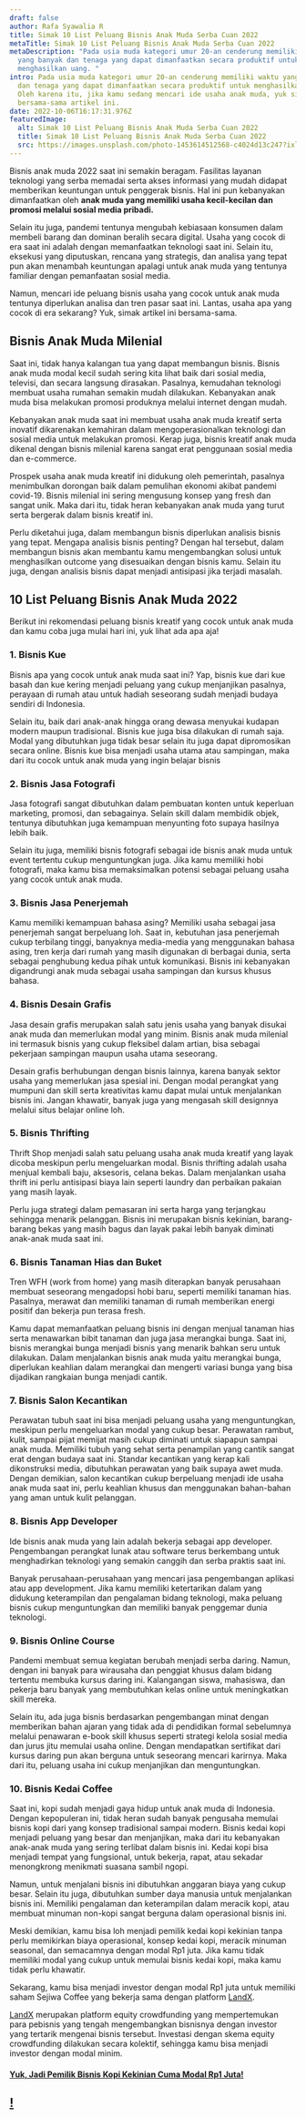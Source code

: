 ```yaml
---
draft: false
author: Rafa Syawalia R
title: Simak 10 List Peluang Bisnis Anak Muda Serba Cuan 2022
metaTitle: Simak 10 List Peluang Bisnis Anak Muda Serba Cuan 2022
metaDescription: "Pada usia muda kategori umur 20-an cenderung memiliki waktu
  yang banyak dan tenaga yang dapat dimanfaatkan secara produktif untuk
  menghasilkan uang. "
intro: Pada usia muda kategori umur 20-an cenderung memiliki waktu yang banyak
  dan tenaga yang dapat dimanfaatkan secara produktif untuk menghasilkan uang.
  Oleh karena itu, jika kamu sedang mencari ide usaha anak muda, yuk simak
  bersama-sama artikel ini.
date: 2022-10-06T16:17:31.976Z
featuredImage:
  alt: Simak 10 List Peluang Bisnis Anak Muda Serba Cuan 2022
  title: Simak 10 List Peluang Bisnis Anak Muda Serba Cuan 2022
  src: https://images.unsplash.com/photo-1453614512568-c4024d13c247?ixlib=rb-1.2.1&ixid=MnwxMjA3fDB8MHxwaG90by1wYWdlfHx8fGVufDB8fHx8&auto=format&fit=crop&w=1332&q=80
---
```

Bisnis anak muda 2022 saat ini semakin beragam. Fasilitas layanan teknologi yang serba memadai serta akses informasi yang mudah didapat memberikan keuntungan untuk penggerak bisnis. Hal ini pun kebanyakan dimanfaatkan oleh **anak muda yang memiliki usaha kecil-kecilan dan promosi melalui sosial media pribadi.**

Selain itu juga, pandemi tentunya mengubah kebiasaan konsumen dalam membeli barang dan dominan beralih secara digital. Usaha yang cocok di era saat ini adalah dengan memanfaatkan teknologi saat ini. Selain itu, eksekusi yang diputuskan, rencana yang strategis, dan analisa yang tepat pun akan menambah keuntungan apalagi untuk anak muda yang tentunya familiar dengan pemanfaatan sosial media.

Namun, mencari ide peluang bisnis usaha yang cocok untuk anak muda tentunya diperlukan analisa dan tren pasar saat ini. Lantas, usaha apa yang cocok di era sekarang? Yuk, simak artikel ini bersama-sama.

## Bisnis Anak Muda Milenial

Saat ini, tidak hanya kalangan tua yang dapat membangun bisnis. Bisnis anak muda modal kecil sudah sering kita lihat baik dari sosial media, televisi, dan secara langsung dirasakan. Pasalnya, kemudahan teknologi membuat usaha rumahan semakin mudah dilakukan. Kebanyakan anak muda bisa melakukan promosi produknya melalui internet dengan mudah.

Kebanyakan anak muda saat ini membuat usaha anak muda kreatif serta inovatif dikarenakan kemahiran dalam mengoperasionalkan teknologi dan sosial media untuk melakukan promosi. Kerap juga, bisnis kreatif anak muda dikenal dengan bisnis milenial karena sangat erat penggunaan sosial media dan e-commerce.

Prospek usaha anak muda kreatif ini didukung oleh pemerintah, pasalnya menimbulkan dorongan baik dalam pemulihan ekonomi akibat pandemi covid-19. Bisnis milenial ini sering mengusung konsep yang fresh dan sangat unik. Maka dari itu, tidak heran kebanyakan anak muda yang turut serta bergerak dalam bisnis kreatif ini.

Perlu diketahui juga, dalam membangun bisnis diperlukan analisis bisnis yang tepat. Mengapa analisis bisnis penting? Dengan hal tersebut, dalam membangun bisnis akan membantu kamu mengembangkan solusi untuk menghasilkan outcome yang disesuaikan dengan bisnis kamu. Selain itu juga, dengan analisis bisnis dapat menjadi antisipasi jika terjadi masalah.

## 10 List Peluang Bisnis Anak Muda 2022

Berikut ini rekomendasi peluang bisnis kreatif yang cocok untuk anak muda dan kamu coba juga mulai hari ini, yuk lihat ada apa aja!

### 1. Bisnis Kue 

Bisnis apa yang cocok untuk anak muda saat ini? Yap, bisnis kue dari kue basah dan kue kering menjadi peluang yang cukup menjanjikan pasalnya, perayaan di rumah atau untuk hadiah seseorang sudah menjadi budaya sendiri di Indonesia. 

Selain itu, baik dari anak-anak hingga orang dewasa menyukai kudapan modern maupun tradisional. Bisnis kue juga bisa dilakukan di rumah saja. Modal yang dibutuhkan juga tidak besar selain itu juga dapat dipromosikan secara online. Bisnis kue bisa menjadi usaha utama atau sampingan, maka dari itu cocok untuk anak muda yang ingin belajar bisnis

### 2. Bisnis Jasa Fotografi

Jasa fotografi sangat dibutuhkan dalam pembuatan konten untuk keperluan marketing, promosi, dan sebagainya. Selain skill dalam membidik objek, tentunya dibutuhkan juga kemampuan menyunting foto supaya hasilnya lebih baik. 

Selain itu juga, memiliki bisnis fotografi sebagai ide bisnis anak muda untuk event tertentu cukup menguntungkan juga. Jika kamu memiliki hobi fotografi, maka kamu bisa memaksimalkan potensi sebagai peluang usaha yang cocok untuk anak muda.

### 3. Bisnis Jasa Penerjemah

Kamu memiliki kemampuan bahasa asing? Memiliki usaha sebagai jasa penerjemah sangat berpeluang loh. Saat in, kebutuhan jasa penerjemah cukup terbilang tinggi, banyaknya media-media yang menggunakan bahasa asing, tren kerja dari rumah yang masih digunakan di berbagai dunia, serta sebagai penghubung kedua pihak untuk komunikasi. Bisnis ini kebanyakan digandrungi anak muda sebagai usaha sampingan dan kursus khusus bahasa.

### 4. Bisnis Desain Grafis

Jasa desain grafis merupakan salah satu jenis usaha yang banyak disukai anak muda dan memerlukan modal yang minim. Bisnis anak muda milenial ini termasuk bisnis yang cukup fleksibel dalam artian, bisa sebagai pekerjaan sampingan maupun usaha utama seseorang. 

Desain grafis berhubungan dengan bisnis lainnya, karena banyak sektor usaha yang memerlukan jasa spesial ini. Dengan modal perangkat yang mumpuni dan skill serta kreativitas kamu dapat mulai untuk menjalankan bisnis ini. Jangan khawatir, banyak juga yang mengasah skill designnya melalui situs belajar online loh.

### 5. Bisnis Thrifting

Thrift Shop menjadi salah satu peluang usaha anak muda kreatif yang layak dicoba meskipun perlu mengeluarkan modal. Bisnis thrifting adalah usaha menjual kembali baju, aksesoris, celana bekas. Dalam menjalankan usaha thrift ini perlu antisipasi biaya lain seperti laundry dan perbaikan pakaian yang masih layak. 

Perlu juga strategi dalam pemasaran ini serta harga yang terjangkau sehingga menarik pelanggan. Bisnis ini merupakan bisnis kekinian, barang-barang bekas yang masih bagus dan layak pakai lebih banyak diminati anak-anak muda saat ini.

### 6. Bisnis Tanaman Hias dan Buket

Tren WFH (work from home) yang masih diterapkan banyak  perusahaan membuat seseorang mengadopsi hobi baru, seperti memiliki tanaman hias. Pasalnya, merawat dan memiliki tanaman di rumah memberikan energi positif dan bekerja pun terasa fresh. 

Kamu dapat memanfaatkan peluang bisnis ini dengan menjual tanaman hias serta menawarkan bibit tanaman dan juga jasa merangkai bunga. Saat ini, bisnis merangkai bunga menjadi bisnis yang menarik bahkan seru untuk dilakukan. Dalam menjalankan bisnis anak muda yaitu merangkai bunga, diperlukan keahlian dalam merangkai dan mengerti variasi bunga yang bisa dijadikan rangkaian bunga menjadi cantik. 

### 7. Bisnis Salon Kecantikan

Perawatan tubuh saat ini bisa menjadi peluang usaha yang menguntungkan, meskipun perlu mengeluarkan modal yang cukup besar. Perawatan rambut, kulit, sampai pijat memijat masih cukup diminati untuk siapapun sampai anak muda. Memiliki tubuh yang sehat serta penampilan yang cantik sangat erat dengan budaya saat ini. Standar kecantikan yang kerap kali dikonstruksi media, dibutuhkan perawatan yang baik supaya awet muda. Dengan demikian, salon kecantikan cukup berpeluang menjadi ide usaha anak muda saat ini, perlu keahlian khusus dan menggunakan bahan-bahan yang aman untuk kulit pelanggan.

### 8. Bisnis App Developer

Ide bisnis anak muda yang lain adalah bekerja sebagai app developer. Pengembangan perangkat lunak atau software terus berkembang untuk menghadirkan teknologi yang semakin canggih dan serba praktis saat ini. 

Banyak perusahaan-perusahaan yang mencari jasa pengembangan aplikasi atau app development. Jika kamu memiliki ketertarikan dalam yang didukung keterampilan dan pengalaman bidang teknologi, maka peluang bisnis cukup menguntungkan dan memiliki banyak penggemar dunia teknologi.

### 9. Bisnis Online Course

Pandemi membuat semua kegiatan berubah menjadi serba daring. Namun, dengan ini banyak para wirausaha dan penggiat khusus dalam bidang tertentu membuka kursus daring ini. Kalangangan siswa, mahasiswa, dan pekerja baru banyak yang membutuhkan kelas online untuk meningkatkan skill mereka. 

Selain itu, ada juga bisnis berdasarkan pengembangan minat dengan memberikan bahan ajaran yang tidak ada di pendidikan formal sebelumnya melalui penawaran e-book skill khusus seperti strategi kelola sosial media dan jurus jitu memulai usaha online. Dengan mendapatkan sertifikat dari kursus daring pun akan berguna untuk seseorang mencari karirnya. Maka dari itu, peluang usaha ini cukup menjanjikan dan menguntungkan.

### 10. Bisnis Kedai Coffee

Saat ini, kopi sudah menjadi gaya hidup untuk anak muda di Indonesia. Dengan kepopuleran ini, tidak heran sudah banyak pengusaha memulai bisnis kopi dari yang konsep tradisional sampai modern. Bisnis kedai kopi menjadi peluang yang besar dan menjanjikan, maka dari itu kebanyakan anak-anak muda yang sering terlibat dalam bisnis ini. Kedai kopi bisa menjadi tempat yang fungsional, untuk bekerja, rapat, atau sekadar menongkrong menikmati suasana sambil ngopi.

Namun, untuk menjalani bisnis ini dibutuhkan anggaran biaya yang cukup besar. Selain itu juga, dibutuhkan sumber daya manusia untuk menjalankan bisnis ini. Memiliki pengalaman dan keterampilan dalam meracik kopi, atau membuat minuman non-kopi sangat berguna dalam operasional bisnis ini.

Meski demikian, kamu bisa loh menjadi pemilik kedai kopi kekinian tanpa perlu memikirkan biaya operasional, konsep kedai kopi, meracik minuman seasonal, dan semacamnya dengan modal Rp1 juta. Jika kamu tidak memiliki modal yang cukup untuk memulai bisnis kedai kopi, maka kamu tidak perlu khawatir.

Sekarang, kamu bisa menjadi investor dengan modal Rp1 juta untuk memiliki saham Sejiwa Coffee yang bekerja sama dengan platform [LandX](https://landx.id/).

[LandX](https://landx.id/) merupakan platform equity crowdfunding yang mempertemukan para pebisnis yang tengah mengembangkan bisnisnya dengan investor yang tertarik mengenai bisnis tersebut. Investasi dengan skema equity crowdfunding dilakukan secara kolektif, sehingga kamu bisa menjadi investor dengan modal minim.

#### [Yuk, Jadi Pemilik Bisnis Kopi Kekinian Cuma Modal Rp1 Juta!](https://app.landx.id/?utm_source=Organic+Page&utm_medium=Content+Blog&utm_campaign=BlogLandX&utm_id=Blog)

## [!](https://app.landx.id/?utm_source=Organic+Page&utm_medium=Content+Blog&utm_campaign=BlogLandX&utm_id=Blog)

<!--EndFragment-->